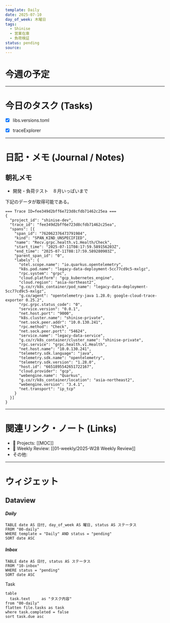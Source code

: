 ```yaml
---
template: Daily
date: 2025-07-10
day_of_week: 木曜日
tags:
  - Shinise
  - 営業在庫
  - 負荷検証
status: pending
source:
---
```

# 今週の予定
---
# 今日のタスク (Tasks)
- [x] libs.versions.toml
- [x] traceExplorer


---

# 日記・メモ (Journal / Notes)
## 朝礼メモ
- 開発・負荷テスト　８月いっぱいまで



下記のデータが取得可能である。
```
=== Trace ID=fee349d2bff6e723d8cfdb71462c25ea ===
{
  "project_id": "shinise-dev",
  "trace_id": "fee349d2bff6e723d8cfdb71462c25ea",
  "spans": [{
    "span_id": "762062376473791984",
    "kind": "SPAN_KIND_UNSPECIFIED",
    "name": "Recv.grpc.health.v1.Health/Check",
    "start_time": "2025-07-11T08:17:59.589156203Z",
    "end_time": "2025-07-11T08:17:59.589280903Z",
    "parent_span_id": "0",
    "labels": {
      "otel.scope.name": "io.quarkus.opentelemetry",
      "k8s.pod.name": "legacy-data-deployment-5cc77cd9c5-mxlgz",
      "rpc.system": "grpc",
      "cloud.platform": "gcp_kubernetes_engine",
      "cloud.region": "asia-northeast2",
      "g.co/r/k8s_container/pod_name": "legacy-data-deployment-5cc77cd9c5-mxlgz",
      "g.co/agent": "opentelemetry-java 1.28.0; google-cloud-trace-exporter 0.25.2",
      "rpc.grpc.status_code": "0",
      "service.version": "0.0.1",
      "net.host.port": "9000",
      "k8s.cluster.name": "shinise-private",
      "net.sock.peer.addr": "10.0.130.241",
      "rpc.method": "Check",
      "net.sock.peer.port": "54624",
      "service.name": "legacy-data-service",
      "g.co/r/k8s_container/cluster_name": "shinise-private",
      "rpc.service": "grpc.health.v1.Health",
      "net.host.name": "10.0.130.241",
      "telemetry.sdk.language": "java",
      "telemetry.sdk.name": "opentelemetry",
      "telemetry.sdk.version": "1.28.0",
      "host.id": "6651895542651722167",
      "cloud.provider": "gcp",
      "webengine.name": "Quarkus",
      "g.co/r/k8s_container/location": "asia-northeast2",
      "webengine.version": "3.4.1",
      "net.transport": "ip_tcp"
    }
  }]
}
```



---

# 関連リンク・ノート (Links)
- 📂 Projects: [[MOC]]
- 📂 Weekly Review: [[01-weekly/2025-W28 Weekly Review]]
- その他: 

---

# ウィジェット
## **Dataview**

#### *Daily*
```dataview
TABLE date AS 日付, day_of_week AS 曜日, status AS ステータス
FROM "00-daily"
WHERE template = "Daily" AND status = "pending"
SORT date ASC
```

#### *Inbox*
```dataview
TABLE date AS 日付, status AS ステータス
FROM "10-inbox"
WHERE status = "pending"
SORT date ASC
```

Task
```dataview
table
  task.text     as "タスク内容"
from "00-daily"
flatten file.tasks as task
where task.completed = false
sort task.due asc
```
